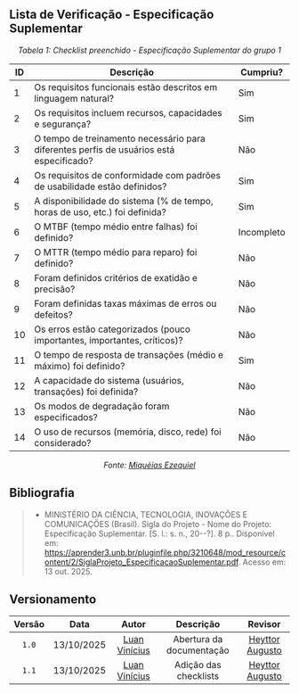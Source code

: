 ## Lista de Verificação - Especificação Suplementar

*<p style="text-align: center;">Tabela 1: Checklist preenchido - Especificação Suplementar do grupo 1</p>*

| ID | Descrição | Cumpriu? |
| --- | --- | --- |
| 1 | Os requisitos funcionais estão descritos em linguagem natural? | Sim |
| 2 | Os requisitos incluem recursos, capacidades e segurança? | Sim |
| 3 | O tempo de treinamento necessário para diferentes perfis de usuários está especificado? | Não |
| 4 | Os requisitos de conformidade com padrões de usabilidade estão definidos? | Sim |
| 5 | A disponibilidade do sistema (% de tempo, horas de uso, etc.) foi definida? |Sim  |
| 6 | O MTBF (tempo médio entre falhas) foi definido? | Incompleto |
| 7 | O MTTR (tempo médio para reparo) foi definido? | Não |
| 8 | Foram definidos critérios de exatidão e precisão? | Não |
| 9 | Foram definidas taxas máximas de erros ou defeitos? | Não |
| 10 | Os erros estão categorizados (pouco importantes, importantes, críticos)? | Não |
| 11 | O tempo de resposta de transações (médio e máximo) foi definido? | Sim |
| 12 | A capacidade do sistema (usuários, transações) foi definida? | Não |
| 13 | Os modos de degradação foram especificados? | Não |
| 14 | O uso de recursos (memória, disco, rede) foi considerado? | Não |

*<p style="text-align: center;">Fonte: [Miquéias Ezequiel](https://github.com/Kael-web7) </p>*

## Bibliografia 

> - MINISTÉRIO DA CIÊNCIA, TECNOLOGIA, INOVAÇÕES E COMUNICAÇÕES (Brasil). Sigla do Projeto - Nome do Projeto: Especificação Suplementar. [S. l.: s. n., 20--?]. 8 p.. Disponível em: <https://aprender3.unb.br/pluginfile.php/3210648/mod_resource/content/2/SiglaProjeto_EspecificacaoSuplementar.pdf>. Acesso em: 13 out. 2025.

## Versionamento

| Versão | Data       | Autor               | Descrição                       | Revisor |
|:--------:|:------------:|:---------------:|:-------------------------------:|:---------:|
| ``1.0``    | 13/10/2025 | [Luan Vinícius](https://github.com/luannvi)  | Abertura da documentação | [Heyttor Augusto](https://github.com/H3ytt0r62) |
|  ``1.1``   | 13/10/2025 | [Luan Vinícius](https://github.com/luannvi) | Adição das checklists   | [Heyttor Augusto](https://github.com/H3ytt0r62) |
